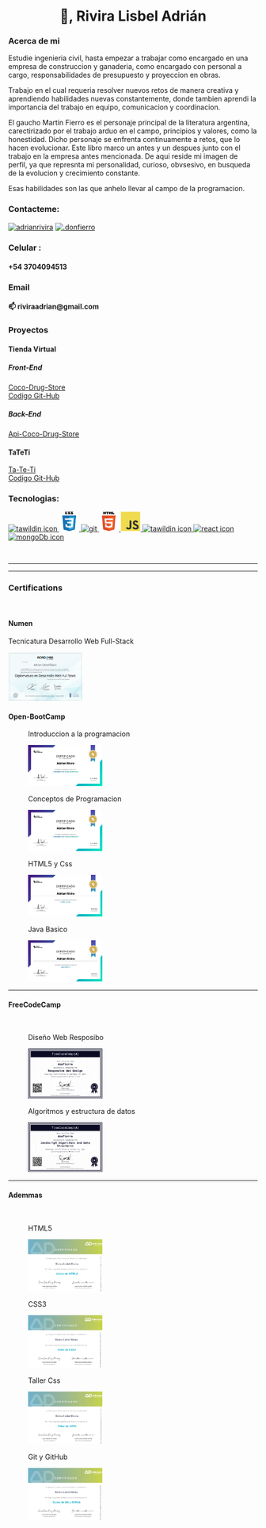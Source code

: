 <h1 align="center"> 👋, Rivira Lisbel Adrián</h1>

  <h3>Acerca de mi</h3>
  <p>Estudie ingenieria civil, hasta empezar a trabajar como encargado en una empresa de construccion y ganaderia, como encargado con personal a cargo, responsabilidades de presupuesto y proyeccion en obras.</p>
<p>Trabajo en el cual requeria resolver nuevos retos  de manera creativa y aprendiendo habilidades nuevas constantemente, donde tambien aprendi la importancia del trabajo en  equipo, comunicacion y coordinacion.</p>
<p>El gaucho Martin Fierro es el personaje principal de la literatura argentina, carectirizado por el trabajo arduo en el campo, principios y valores, como la honestidad. Dicho personaje se enfrenta continuamente a retos, que lo hacen evolucionar. Este libro marco un antes y un despues junto con el trabajo en la empresa antes mencionada. De aqui reside mi imagen de perfil, ya que represnta mi personalidad, curioso, obvsesivo, en busqueda de la evolucion y crecimiento constante.</p>
<p>Esas habilidades son las que anhelo llevar al campo de la programacion.</p>
<h3 align="left">Contacteme:</h3>
<p align="left">
    <a href="https://instagram.com/adrianrivira" target="blank"><img align="center"
            src="https://raw.githubusercontent.com/rahuldkjain/github-profile-readme-generator/master/src/images/icons/Social/instagram.svg"
            alt="adrianrivira" height="30" width="40" /></a>
    <a href="https://discord.gg/.donfierro" target="blank"><img align="center"
            src="https://raw.githubusercontent.com/rahuldkjain/github-profile-readme-generator/master/src/images/icons/Social/discord.svg"
            alt=".donfierro" height="30" width="40" /></a>
    <h3>Celular :</h3>
    <h4>+54 3704094513</h4>
    <h3>Email</h3>
    <h4>📫 riviraadrian@gmail.com</h4>
</p>
<h3>
    Proyectos
</h3>
<h4>
    Tienda Virtual
</h4>
<h5>Front-End</h5>
<a href="https://coco-drug-store.vercel.app/">Coco-Drug-Store </a>
<br>
<a href="https://github.com/DonFierroFsa/Coco-Drug-Store<">Codigo Git-Hub </a>
<h5>Back-End</h5>
<a href="https://github.com/DonFierroFsa/coco-store-api">Api-Coco-Drug-Store</a>
<br/>
<h4>
TaTeTi</h4>
<a href="https://donfierrofsa.github.io/tateti/"> Ta-Te-Ti</a>
<br>
<a href="https://github.com/DonFierroFsa/tateti.git">Codigo Git-Hub</a>
<h3 align="left">Tecnologias:</h3>
<p align="left">
        <a href="https://tailwindcss.com/" target="_blank">
        <img
            src="https://www.svgrepo.com/show/374118/tailwind.svg"
            alt="tawildin icon"
             width="40" height="40"
            />
    </a>
    <a href="https://www.w3schools.com/css/" target="_blank"
        rel="noreferrer"> 
        <img
            src="https://raw.githubusercontent.com/devicons/devicon/master/icons/css3/css3-original-wordmark.svg"
            alt="css3" width="40" height="40" /> 
    </a> 
    <a href="https://git-scm.com/" target="_blank" rel="noreferrer">
        <img src="https://www.vectorlogo.zone/logos/git-scm/git-scm-icon.svg" alt="git" width="40" height="40" />
    </a>
    <a href="https://www.w3.org/html/" target="_blank" rel="noreferrer"> 
        <img
            src="https://raw.githubusercontent.com/devicons/devicon/master/icons/html5/html5-original-wordmark.svg"
            alt="html5" width="40" height="40" /> 
    </a> 
    <a href="https://developer.mozilla.org/en-US/docs/Web/JavaScript"
        target="_blank" rel="noreferrer">
        <img
            src="https://raw.githubusercontent.com/devicons/devicon/master/icons/javascript/javascript-original.svg"
            alt="javascript" width="40" height="40" /> 
    </a> 
    <a href="https://tailwindcss.com/" target="_blank">
        <img
            src="https://www.svgrepo.com/show/374118/tailwind.svg"
            alt="tawildin icon"
             width="40" height="40"
            />
    </a>
        <a href="https://es.react.dev/" target="_blank">
        <img
            src="https://www.svgrepo.com/show/493719/react-javascript-js-framework-facebook.svg"
            alt="react icon"
             width="40" height="40"
            />
    </a>
           <a href="https://www.mongodb.com/es" target="_blank">
        <img
            src="https://www.svgrepo.com/show/373845/mongo.svg"
            alt="mongoDb icon"
             width="40" height="40"
            />
    </a>
</p>
                <br><hr><hr>
<h3>Certifications</h3>
                <br>
<h4 aling="left">Numen</h4>
                   <p>
        Tecnicatura Desarrollo Web Full-Stack
   <p>
  <a href="https://github.com/DonFierroFsa/DonFierroFsa/blob/main/Certificado_Adrian%20Lisbel%20Rivira.pdf" >
    <img src="https://github.com/DonFierroFsa/DonFierroFsa/blob/main/FullStackNumen.bmp"
         width="150px">
         </a>
<h4 aling="left">Open-BootCamp</h4>
<figure align="left" >
   <p>
        Introduccion a la programacion
   <p>
  <a href="https://github.com/DonFierroFsa/DonFierroFsa/blob/main/diplomas_6c4806d6-9e55-44e8-b396-cabd28e99543.pdf" >
    <img src="https://github.com/DonFierroFsa/DonFierroFsa/blob/main/Conceptos%20de%20la%20Programacion.bmp" alt="Introduction to programming"
         width="150px">
         </a>
</figure>
<figure >
    <p>Conceptos de Programacion</p>
  <a href="https://github.com/DonFierroFsa/DonFierroFsa/blob/main/diplomas_534afcd4-8c4b-4df8-bc2a-92591f79327e.pdf">
    <img src="https://github.com/DonFierroFsa/DonFierroFsa/blob/main/Conceptos%20de%20la%20Programacion.bmp"
        alt="Programming Concepts" width="150px">
  </a>
</figure>
<figure align="left" >
    <p>HTML5 y Css</p>
  <a href="https://github.com/DonFierroFsa/DonFierroFsa/blob/main/diplomas_78090069-9fa0-4bff-9854-fcd4a83fc578.pdf">
    <img src="https://github.com/DonFierroFsa/DonFierroFsa/blob/main/Html%20Css.bmp"
        alt="html y Css" width="150px">
    </a>
</figure>
<figure align="left">
    <p>Java Basico</p>
  <a href="https://github.com/DonFierroFsa/DonFierroFsa/blob/main/diplomas_32346759-8aac-4f4b-8897-0edf87a830f3.pdf">
    <img src="https://github.com/DonFierroFsa/DonFierroFsa/blob/main/Java%20Basic.bmp" alt="Basic Java" width="150px">
    </a>
</figure>
                <hr>
<h4>FreeCodeCamp</h4>
                  <br>
<figure>
  <p>Diseño Web Resposibo</p>
    <img src="https://github.com/DonFierroFsa/DonFierroFsa/blob/main/Responsive%20Web%20Design.png"
        alt="certificado Responsive Web Design" width="150px" />
</figure>
              
<figure>
    <p>Algoritmos y estructura de datos</p>
    <img src="https://github.com/DonFierroFsa/DonFierroFsa/blob/main/Js%20Algorithms%20and%20data%20Structures-FCC.png"
        alt="Js Algorithms and Data Structures" width="150px">
</figure>
<hr>
<h4>Ademmas</h4>
<br>
<figure>
    <p>HTML5</p>
    <a href="https://github.com/DonFierroFsa/DonFierroFsa/blob/main/HTML.pdf" >
    <img src="https://github.com/DonFierroFsa/DonFierroFsa/blob/main/HTML5.bmp" alt="HTML5"
         width="150px">
         </a>
</figure>
<figure>
    <p>CSS3</p>
   <a href="https://github.com/DonFierroFsa/DonFierroFsa/blob/main/HTML5.bmpf" >
    <img src="https://github.com/DonFierroFsa/DonFierroFsa/blob/main/CSS3.bmp" alt="HTML5"
         width="150px">
         </a>
</figure>
<figure>
    <p>Taller Css</p>
     <a href="https://github.com/DonFierroFsa/DonFierroFsa/blob/main/TallerCss.pdf" >
    <img src="https://github.com/DonFierroFsa/DonFierroFsa/blob/main/TallerCss3.bmp" alt="HTML5"
         width="150px">
         </a>
</figure>
<figure>
    <p>Git y GitHub</p>
      <a href="https://github.com/DonFierroFsa/DonFierroFsa/blob/main/Git%20GitHub.pdf" >
    <img src="https://github.com/DonFierroFsa/DonFierroFsa/blob/main/GitGitHub.bmp" alt="HTML5"
         width="150px">
         </a>
</figure>
